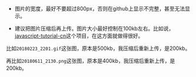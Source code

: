 


- 图片的宽度，最好不要超过800px，否则在github上显示不完整，甚至无法显示。

- 建议把图片压缩后再上传。图片大小最好控制在100kb左右。比如说，[javascript-tutorial-cn](https://github.com/iliakan/javascript-tutorial-cn)这个项目，在这方面就做得很好。

比如`20180223_2201.gif`这张图，原本是500kb，我压缩后重新上传，是200kb。

再比如`20180611_2130.png`这张图，原本是400kb，我压缩后重新上传，是200kb。